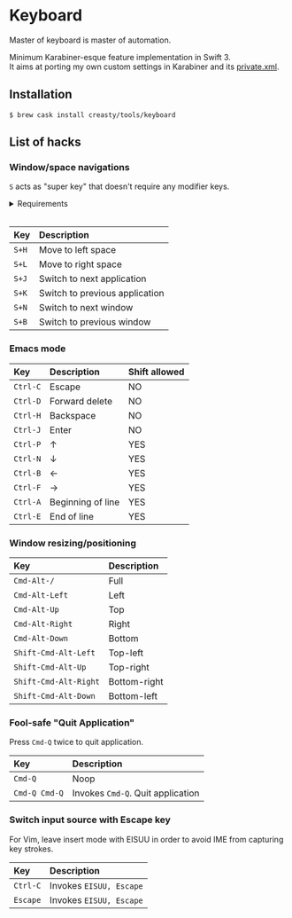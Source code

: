 Keyboard
========

Master of keyboard is master of automation.

Minimum Karabiner-esque feature implementation in Swift 3.  
It aims at porting my own custom settings in Karabiner and its [private.xml](https://github.com/creasty/dotfiles/blob/d8b54873c6de27f1244ea10c7e290d1f248ea8ff/app/karabiner/private.xml).


Installation
------------

```
$ brew cask install creasty/tools/keyboard
```


List of hacks
-------------

### Window/space navigations

`S` acts as "super key" that doesn't require any modifier keys.

<details>

<summary>Requirements</summary>

Open "System Preferences" and set the following shortcuts:

- Mission Control
  - "Move left a space" `Ctrl-LeftArrow`
  - "Move right a space" `Ctrl-RightArrow`
- Keyboard
  - "Move focus to next window" `Cmd-Backtick`

Don't mind to create new entry if missing.

| 1 | 2 |
|---|---|
| ![](https://cloud.githubusercontent.com/assets/1695538/26527997/3df11bf8-43db-11e7-975b-6f14aeb2e4a2.png) | ![](https://cloud.githubusercontent.com/assets/1695538/26527998/3e289ec0-43db-11e7-991b-a107a7f16231.png) |

</details>
<br>

| Key | Description |
|:---|:---|
| `S+H` | Move to left space |
| `S+L` | Move to right space |
| `S+J` | Switch to next application |
| `S+K` | Switch to previous application |
| `S+N` | Switch to next window |
| `S+B` | Switch to previous window |

### Emacs mode

| Key | Description | Shift allowed |
|:---|:---|:---|
| `Ctrl-C` | Escape | NO |
| `Ctrl-D` | Forward delete | NO |
| `Ctrl-H` | Backspace | NO |
| `Ctrl-J` | Enter | NO |
| `Ctrl-P` | ↑ | YES |
| `Ctrl-N` | ↓ | YES |
| `Ctrl-B` | ← | YES |
| `Ctrl-F` | → | YES |
| `Ctrl-A` | Beginning of line | YES |
| `Ctrl-E` | End of line | YES |

### Window resizing/positioning

| Key | Description |
|:---|:---|
| `Cmd-Alt-/` | Full |
| `Cmd-Alt-Left` | Left |
| `Cmd-Alt-Up` | Top |
| `Cmd-Alt-Right` | Right |
| `Cmd-Alt-Down` | Bottom |
| `Shift-Cmd-Alt-Left` | Top-left |
| `Shift-Cmd-Alt-Up` | Top-right |
| `Shift-Cmd-Alt-Right` | Bottom-right |
| `Shift-Cmd-Alt-Down` | Bottom-left |

### Fool-safe "Quit Application"

Press `Cmd-Q` twice to quit application.

| Key | Description |
|:---|:---|
| `Cmd-Q` | Noop |
| `Cmd-Q Cmd-Q` | Invokes `Cmd-Q`. Quit application |

### Switch input source with Escape key

For Vim, leave insert mode with EISUU in order to avoid IME from capturing key strokes.

| Key | Description |
|:---|:---|
| `Ctrl-C` | Invokes `EISUU, Escape` |
| `Escape` | Invokes `EISUU, Escape` |
